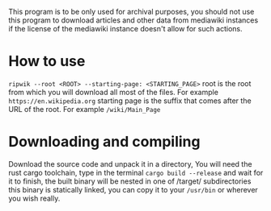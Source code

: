 This program is to be only used for archival purposes, you should not use this program to download articles and other data from mediawiki instances if the license of the mediawiki instance doesn't allow for such actions. 

# How to use
``ripwik --root <ROOT> --starting-page: <STARTING_PAGE>``
root is the root from which you will download all most of the files. For example ``https://en.wikipedia.org``
starting page is the suffix that comes after the URL of the root. For example ``/wiki/Main_Page`` 

# Downloading and compiling
Download the source code and unpack it in a directory, 
You will need the rust cargo toolchain, 
type in the terminal ``cargo build --release`` and wait for it to finish, the built binary will be nested in one of /target/ subdirectories 
this binary is statically linked, you can copy it to your ``/usr/bin`` or wherever you wish really.
